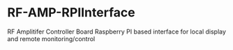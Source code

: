 # RF-AMP-RPIInterface
RF Amplitifer Controller Board Raspberry PI based interface for local display and remote monitoring/control
